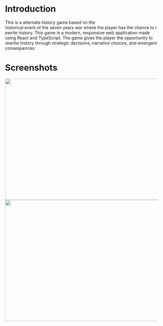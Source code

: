 # Introduction
This is a alternate history game based on the historical event of the seven years war where the player has the chance to rewrite history. This game is a modern, responsive web application made using React and TypeScript.  The game gives the player the opportunity to rewrite history through strategic decisions, narrative choices, and emergent consequences. 
# Screenshots
<img src="https://github.com/user-attachments/assets/2fbfde8c-0d02-4891-a5ab-fc48f4bc4341" width="800" height="400"><br>
<img src="[https://github.com/user-attachments/assets/7a4bb804-5010-4dba-8fa2-d6432825a85a" width="800" height="400">
